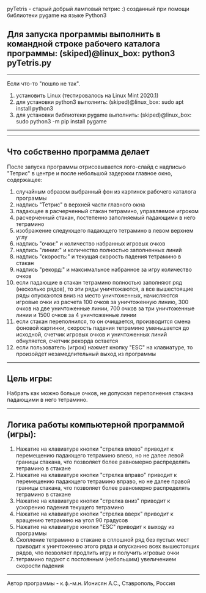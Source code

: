 pyTetris - старый добрый ламповый тетрис :)
созданный при помощи библиотеки pygame на языке Python3

Для запуска программы выполнить в командной строке
рабочего каталога программы:
  (skiped)@linux_box: python3 pyTetris.py
------------------------------------------------------

------------------------------------------------------
Если что-то "пошло не так".
1) установить Linux (тестировалось на Linux Mint 2020.1)
2) для установки python3 выполнить:
    (skiped)@linux_box: sudo apt install python3
3) для установки библиотеки pygame выполнить:
   (skiped)@linux_box: sudo python3 -m pip install pygame
------------------------------------------------------

------------------------------------------------------
Что собственно программа делает
------------------------------------------------------
После запуска программы отрисовывается лого-слайд с надписью "Тетрис"
в центре и после небольшой задержки главное окно, содержащее:
1) случайным образом выбранный фон из картинок рабочего каталога программы
2) надпись "Тетрис" в верхней части главного окна
3) падающее в расчерченный стакан тетрамино, управляемое игроком
4) расчерченный стакан, постепенно заполняемый падающими в него тетрамино
5) изображение следующего падающего тетрамино в левом верхнем углу
6) надпись "очки:" и количество набранных игровых очков
7) надпись "линии:" и количество полностью заполненных линий
8) надпись "скорость:" и текущая скорость падения тетрамино в стакан
9) надпись "рекорд:" и максимальное набранное за игру количество очков
10) если падающие в стакан тетрамино полностью заполняют ряд (несколько
    рядов), то эти ряды уничтожаются, а все вышестоящие ряды опускаются вниз
    на место уничтоженных, начисляются игровые очки из расчета 100 очков
    за уничтоженную линию, 300 очков на две уничтоженные линии,
    700 очков за три уничтоженные линии и 1500 очков за 4 уничтоженные линии
11) если стакан переполнился, то он очищается, производится смена фоновой
    картинки, скорость падения тетрамино уменьшается до исходной,
    счетчик игровых очков и уничтоженных линий обнуляется, счетчик рекорда
    остается
12) если пользователь (игрок) нажмет кнопку "ESC" на клавиатуре, то
    произойдет незамедлительный выход из программы

------------------------------------------------------
Цель игры:
------------------------------------------------------
Набрать как можно больше очков, не допуская переполнения стакана
падающими в него тетрамино.

------------------------------------------------------
Логика работы компьютерной программой (игры):
------------------------------------------------------
1) Нажатие на клавиатуре кнопки "стрелка влево" приводит к перемещению
   падающего тетрамино влево, но не далее левой границы стакана, что
   позволяет более равномерно распределять тетрамино в стакане
2) Нажатие на клавиатуре кнопки "стрелка вправо" приводит к перемещению
   падающего тетрамино вправо, но не далее правой границы стакана, что
   позволяет более равномерно распределять тетрамино в стакане
3) Нажатие на клавиатуре кнопки "стрелка вниз" приводит к ускорению
   падения текущего тетрамино
4) Нажатие на клавиатуре кнопки "стрелка вверх" приводит к вращению
   тетрамино на угол 90 градусов
5) Нажатие на клавиатуре кнопки "ESC" приводит к выходу из программы
6) Скопление тетрамино в стакане в сплошной ряд без пустых мест
   приводит к уничтожению этого ряда и опусканию всех вышестоящих рядов,
   что позволяет продлить игру и получить игровые очки
7) тетрамино падают с постоянным (небольшим) увеличением скорости падения
------------------------------------------------------
Автор программы - к.ф.-м.н. Ионисян А.С., Ставрополь, Россия
